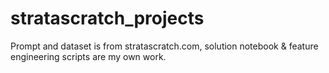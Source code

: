 # stratascratch_projects
Prompt and dataset is from stratascratch.com, solution notebook & feature engineering scripts are my own work. 
